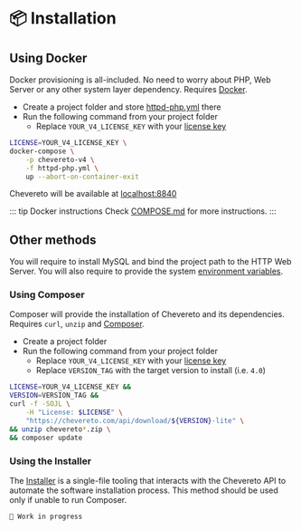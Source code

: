 # 📦 Installation

## Using Docker

Docker provisioning is all-included. No need to worry about PHP, Web Server or any other system layer dependency. Requires [Docker](https://docs.docker.com/get-docker/).

* Create a project folder and store [httpd-php.yml](https://raw.githubusercontent.com/chevereto/docker/4.0/httpd-php.yml) there
* Run the following command from your project folder
  * Replace `YOUR_V4_LICENSE_KEY` with your [license key](https://chevereto.com/panel/license)

```sh
LICENSE=YOUR_V4_LICENSE_KEY \
docker-compose \
    -p chevereto-v4 \
    -f httpd-php.yml \
    up --abort-on-container-exit
```

Chevereto will be available at [localhost:8840](http://localhost:8840)

::: tip Docker instructions
Check [COMPOSE.md](https://github.com/chevereto/docker/blob/4.0/docs/COMPOSE.md) for more instructions.
:::

## Other methods

You will require to install MySQL and bind the project path to the HTTP Web Server. You will also require to provide the system [environment variables](https://v3-docs.chevereto.com/setup/system/environment.html).

### Using Composer

Composer will provide the installation of Chevereto and its dependencies. Requires `curl`, `unzip` and [Composer](https://getcomposer.org/).

* Create a project folder
* Run the following command from your project folder
  * Replace `YOUR_V4_LICENSE_KEY` with your [license key](https://chevereto.com/panel/license)
  * Replace `VERSION_TAG` with the target version to install (i.e. `4.0`)

```sh
LICENSE=YOUR_V4_LICENSE_KEY &&
VERSION=VERSION_TAG &&
curl -f -SOJL \
    -H "License: $LICENSE" \
    "https://chevereto.com/api/download/${VERSION}-lite" \
&& unzip chevereto*.zip \
&& composer update
```

### Using the Installer

The [Installer](https://github.com/chevereto/installer) is a single-file tooling that interacts with the Chevereto API to automate the software installation process. This method should be used only if unable to run Composer.

`🚧 Work in progress`
